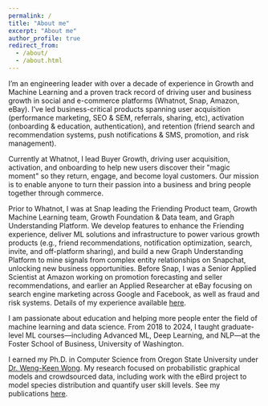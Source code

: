 ```yaml
---
permalink: /
title: "About me"
excerpt: "About me"
author_profile: true
redirect_from:
  - /about/
  - /about.html
---
```


I’m an engineering leader with over a decade of experience in Growth and Machine Learning and a proven track record of driving user and business growth in social and e-commerce platforms (Whatnot, Snap, Amazon, eBay). I’ve led business-critical products spanning user acquisition (performance marketing, SEO & SEM, referrals, sharing, etc), activation (onboarding & education, authentication), and retention (friend search and recommendation systems, push notifications & SMS, promotion, and risk management). 

Currently at Whatnot, I lead Buyer Growth, driving user acquisition, activation, and onboarding to help new users discover their "magic moment" so they return, engage, and become loyal customers. Our mission is to enable anyone to turn their passion into a business and bring people together through commerce. 

Prior to Whatnot, I was at Snap leading the Friending Product team, Growth Machine Learning team, Growth Foundation & Data team, and Graph Understanding Platform. We develop features to enhance the Friending experience, deliver ML solutions and infrastructure to power various growth products (e.g., friend recommendations, notification optimization, search, invite, and off-platform sharing), and build a new Graph Understanding Platform to mine signals from complex entity relationships on Snapchat, unlocking new business opportunities. Before Snap, I was a Senior Applied Scientist at Amazon working on promotion forecasting and seller recommendations, and earlier an Applied Researcher at eBay focusing on search engine marketing across Google and Facebook, as well as fraud and risk systems. Details of my experience available [here](https://zariable.github.io/experience/).

I am passionate about education and helping more people enter the field of machine learning and data science. From 2018 to 2024, I taught graduate-level ML courses—including Advanced ML, Deep Learning, and NLP—at the Foster School of Business, University of Washington.

I earned my Ph.D. in Computer Science from Oregon State University under [Dr. Weng-Keen Wong](http://web.engr.oregonstate.edu/~wongwe/). My research focused on probabilistic graphical models and crowdsourced data, including work with the eBird project to model species distribution and quantify user skill levels. See my publications [here](https://zariable.github.io/publications/).